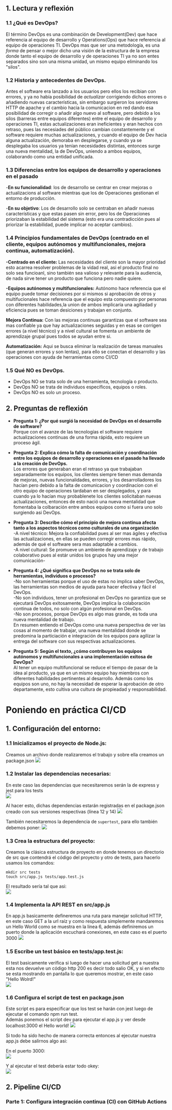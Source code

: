 ## 1. Lectura y reflexión  
### 1.1 ¿Qué es DevOps?  
El término DevOps es una combinación de Development(Dev) que hace referencia al equipo de desarrollo y Operations(Ops) que hace referencia al equipo de operaciones TI. DevOps mas que ser una metodología, es una *forma* de pensar o mejor dicho una visión de la estructura de la empresa donde tanto el equipo de desarrollo y de operaciones TI ya no son entes separados sino son una misma unidad, un mismo equipo eliminando los "silos".


### 1.2 Historia y antecedentes de DevOps.  
Antes el software era lanzado a los usuarios pero ellos los recibian con errores, y ya no había posibilidad de *actualizar* corrigiendo dichos errores o añadiendo nuevas características, sin embargo surgieron los servidores HTTP de apache y el cambio hacia la comunicacion en red dando esa posibilidad de corregir o añadir algo nuevo al software, pero debido a los silos (barreras entre equipos diferentes) entre el equipo de desarrollo y operaciones TI, estas actualizaciones eran ineficientes y eran hechos con retraso, pues las necesiades del público cambian constantemente y el software requiere muchas actualizaciones, y cuando el equipo de Dev hacia alguna actualización, demoraba en desplegarse, y cuando ya se desplegaba los usuarios ya tenían necesidades distintas, entonces surge una nueva mentalidad, la de DevOps, uniendo a ambos equipos, colaborando como una entidad unificada.

### 1.3 Diferencias entre los equipos de desarrollo y operaciones en el pasado  
-**En su funcionalidad**: los de desarrollo se centrar en crear mejoras o actualizacions al software mientras que los de Operaciones gestionan el entorno de producción.

-**En su objetivo**: Los de desarrollo solo se centraban en añadir nuevas características y que estas pasen sin error, pero los de Operaciones priorizaban la estabilidad del sistema (esto era una contradicción pues al priorizar la estabilidad, puede implicar no aceptar cambios).

### 1.4 Principios fundamentales de DevOps (centrado en el cliente, equipos autónomos y multifuncionales, mejora continua, automatización).  
**-Centrado en el cliente:** Las necesidades del cliente son la mayor prioridad esto acarrea resolver problemas de la vidad real, asi el producto final no solo sea funcioanl, sino también sea valioso y relevante para la audiencia, de nada sirve tener un producto que funciona pero nadie quiere.  
  
**-Equipos autónomos y multifuncionales:** Autónomo hace referencia que el equipo puede tomar decisiones por si mismos si aprobación de otros y multifucionales hace referencia que el equipo esta compuesto por personas con diferentes habilidades,la union de ambos implicaría una agiliadad y eficiencia pues se toman desiciones y trabajan en conjunto.  
  
**Mejora Continua:** Con las mejoras continuas garantizas que el software sea mas confiable ya que hay actualizaciones seguidas y en esas se corrigen errores (a nivel técnico) y a nivel cultural se fomenta un ambiente de aprendizaje grupal pues todos se ayudan entre si.  
  
**Automatización:** Aqui se busca eliminar la realización de tareas manuales (que generan errores y son lentas), para ello se conectan el desarrollo y las operaciones con ayuda de herramientas como CI/CD


### 1.5 Qué NO es DevOps.  
* DevOps NO se trata solo de una herramienta, tecnología o producto.
* DevOps NO se trata de individuos específicos, equipos o roles.
* DevOps NO es solo un proceso.  
  
## 2. Preguntas de reflexión  
  
* **Pregunta 1: ¿Por qué surgió la necesidad de DevOps en el desarrollo de software?**  
Porque con el avanze de las tecnologías el software requiere actualizaciones continuas de una forma rápida, esto requiere un proceso ágil.  
  
* **Pregunta 2: Explica cómo la falta de comunicación y coordinación entre los equipos de desarrollo y operaciones en el pasado ha llevado a la creación de DevOps.**  
Los errores que generaban eran el retraso ya que trabajaban separadamente los equipos, los clientes siempre tienen mas demanda de mejoras, nuevas funcionalidades, errores, y los desarrolladores los hacían pero debido a la falta de comunicacion y coordinacion con el otro equipo de operaciones tardaban en ser desplegados, y para cuando ya lo hacían muy probablenete los clientes solicitaban nuevas actualizaciones, entonces de esto nació una nueva mentalidad que fomentaba la colbaración entre ambos equipos como si fuera uno solo surgiendo asi DevOps.  

* **Pregunta 3: Describe cómo el principio de mejora continua afecta tanto a los aspectos técnicos como culturales de una organización**   
-A nivel técnico: Mejora la confiabilidad pues al ser mas ágiles y efectiva las actualizaciones, en ellas se pueden corregir errores mas rápido, además de qué el software sera mas adaptable a cambios.  
-A nivel cultural: Se promueve un ambiente de aprendizaje y de trabajo colaborativo pues al estár unidos los grupos hay una mejor comunicación-  
  
* **Pregunta 4: ¿Qué significa que DevOps no se trata solo de herramientas, individuos o procesos?**  
-No son herramientas porque el uso de estas no implica saber DevOps, las herramientas son medios de ayuda para hacer efectiva y fácil el DevOps.  
-No son individuos, tener un profesional en DevOps no garantiza que se ejecutará DevOps exitosamente, DevOps implica la colaboración continua de todos, no solo con algún profesional en DevOps.  
-No son procesos, porque DevOps es algo mas grande, es toda una nueva mentalidad de trabajo.  
En resumen entiendo el DevOps como una nueva perspectiva de ver las cosas al momento de trabajar, una nueva mentalidad donde se predomina la particiación e integración de los equipos para agilizar la entrega del software con sus respectivas actualizaciones.  
  
* **Pregunta 5: Según el texto, ¿cómo contribuyen los equipos autónomos y multifuncionales a una implementación exitosa de DevOps?**  
Al tener un equipo multifuncional se reduce el tiempo de pasar de la idea al producto, ya que en un mismo equipo hay miembros con diferentes habilidades pertinentes al desarrollo. Además como los equipos son uno, no hay la necesidad de esperar la aprobación de otro departamente, esto cultiva una cultura de propieadad y responsabilidad.   




# Poniendo en práctica CI/CD
## 1. Configuración del entorno:  
### 1.1 Inicializamos el proyecto de Node.js:  
Creamos un archivo donde realizaremos el trabajo y sobre ella creamos un package.json
![](img/1.1.png)  
  
### 1.2 Instalar las dependencias necesarias:  
En este caso las dependencias que necesitaremos serán la de express y jest para los tests  
![](img/1.2.png) 
  
Al hacer esto, dichas dependencias estarán registradas en el package.json creado con sus versiones respectivas (línea 12 y 14)
![](img/1.2.1.png)  

También necesitaremos la dependencia de `supertest`, para ello también debemos poner:
![](img/1.3.1.png)
  
### 1.3 Crea la estructura del proyecto:  
Creamos la clásica estructura de proyecto en donde tenemos un directorio de src que contendrá el código del proyecto y otro de tests, para hacerlo usamos los comandos:  
```  
mkdir src tests   
touch src/app.js tests/app.test.js
```  
El resultado sería tal que asi:  
![](img/1.3.png)  

  
### 1.4 Implementa la API REST en src/app.js  
En app.js basicamente defineremos una ruta para manejar solicitud HTTP, en este caso GET a la url raíz y como respuesta simplemente mandaremos un Hello World como se muestra en la linea 6, además definiremos un puerto donde la aplicación escuchará conexiones, en este caso es el puerto 3000
![](img/1.4.png)  

  
### 1.5 Escribe un test básico en tests/app.test.js:  
El test basicamente verifica si luego de hacer una solicitud get a nuestra esta nos devuelve un código http 200 es decir todo salio OK, y si en efecto se esta mostrando en pantalla lo que queremos mostrar, en este caso "Hello Wolrd!"  
![](img/1.5.png)  
  
### 1.6 Configura el script de test en package.json  
Este script es para especificar que los test se harán con jest luego de ejecutar el comando npm run test.  
Además ponemos el script dev para ejecutar el app.js y ver desde localhost:3000 el Hello world!
![](img/1.6.png)  

Si todo ha sido hecho de manera correcta entonces al ejecutar nuestra app.js debe salirnos algo asi:  
  
En el puerto 3000:  
![](img/1.7.png)

  
Y al ejecutar el test debería estar todo okey:  
![](img/1.7.2.png)
  
## 2. Pipeline CI/CD  
### Parte 1: Configura integración continua (CI) con GitHub Actions